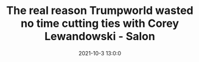 ---
"title": "The real reason Trumpworld wasted no time cutting ties with Corey Lewandowski - Salon"
"date": "2021-10-3 13:0:0"
"feed_name": "GOOGLENEWSCONSTRUCTION"
"feed_website": "https://news.google.com/search?q=construction%2Bincident&hl=en-US&gl=US&ceid=US:en"
"feed_rss": "https://news.google.com/rss/search?q=construction%2Bincident&hl=en-US&gl=US&ceid=US:en"
"link": "https://www.salon.com/2021/10/03/the-real-reason-trumpworld-wasted-no-time-cutting-ties-with-corey-lewandowski_partner/"
"source": "{'href': 'https://www.salon.com', 'title': 'Salon'}"
"file": "_posts/2021-1-1-3a4289290579b78a1775ac07b3254d4e753db463.md"
"accident": "0"
"drilling": "0"
"dead": "0"
"injured": "0"
"arrested": "0"
"where": "unknown site"
"causes": "unknown"
"place": "unknown place"
---